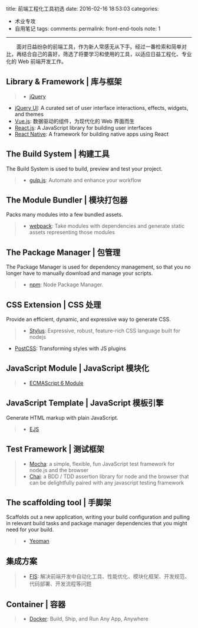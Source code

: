 title: 前端工程化工具初选
date: 2016-02-16 18:53:03
categories:
- 术业专攻
- 自用笔记
tags:
comments:
permalink: front-end-tools
note: 1
---

　　面对日益纷杂的前端工具，作为新人常感无从下手。经过一番检索和简单对比，再结合自己的喜好，筛选了将要学习和使用的工具，以适应日益工程化、专业化的 Web 前端开发工作。

<!-- more -->

## Library & Framework | 库与框架

> - [jQuery](http://jquery.com/)
- [jQuery UI](http://jqueryui.com/): A curated set of user interface interactions, effects, widgets, and themes
- [Vue.js](http://cn.vuejs.org/): 数据驱动的组件，为现代化的 Web 界面而生
- [React.js](http://facebook.github.io/react/): A JavaScript library for building user interfaces
- [React Native](https://facebook.github.io/react-native/): A framework for building native apps using React

## The Build System | 构建工具 

The Build System is used to build, preview and test your project.

> - [gulp.js](http://gulpjs.com/): Automate and enhance your workflow

## The Module Bundler | 模块打包器

Packs many modules into a few bundled assets.

> - [webpack](https://webpack.github.io/): Take modules with dependencies and generate static assets representing those modules

## The Package Manager | 包管理

The Package Manager is used for dependency management, so that you no longer have to manually download and manage your scripts.

> - [npm](https://www.npmjs.com/): Node Package Manager.

## CSS Extension | CSS 处理

Provide an efficient, dynamic, and expressive way to generate CSS.

> - [Stylus](https://github.com/stylus/stylus): Expressive, robust, feature-rich CSS language built for nodejs
- [PostCSS](https://github.com/postcss/postcss): Transforming styles with JS plugins

## JavaScript Module | JavaScript 模块化

> - [ECMAScript 6 Module](http://exploringjs.com/es6/ch_modules.html)

## JavaScript Template | JavaScript 模板引擎

Generate HTML markup with plain JavaScript.

> - [EJS](http://ejs.co/)

## Test Framework | 测试框架
> - [Mocha](http://mochajs.org/): a simple, flexible, fun JavaScript test framework for node.js and the browser
> - [Chai](http://chaijs.com/): a BDD / TDD assertion library for node and the browser that can be delightfully paired with any javascript testing framework


## The scaffolding tool | 手脚架

Scaffolds out a new application, writing your build configuration and pulling in relevant build tasks and package manager dependencies that you might need for your build.

> - [Yeoman](http://yeoman.io/)

## 集成方案
> - [FIS](http://fis.baidu.com/): 解决前端开发中自动化工具、性能优化、模块化框架、开发规范、代码部署、开发流程等问题

## Container | 容器
> - [Docker](http://www.docker.com/): Build, Ship, and Run Any App, Anywhere